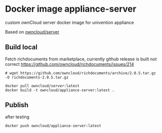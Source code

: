 # Docker image appliance-server
custom ownCloud server docker image for univention appliance

Based on [owncloud/server](https://github.com/owncloud-docker/server)

## Build local

Fetch richdocuments from marketplace, currently github release is built not correct https://github.com/owncloud/richdocuments/issues/214

```
# wget https://github.com/owncloud/richdocuments/archive/2.0.5.tar.gz -O richdocuments-2.0.5.tar.gz

docker pull owncloud/server:latest
docker build -t owncloud/appliance-server:latest .
```

## Publish

after testing

```
docker push owncloud/appliance-server:latest
```
